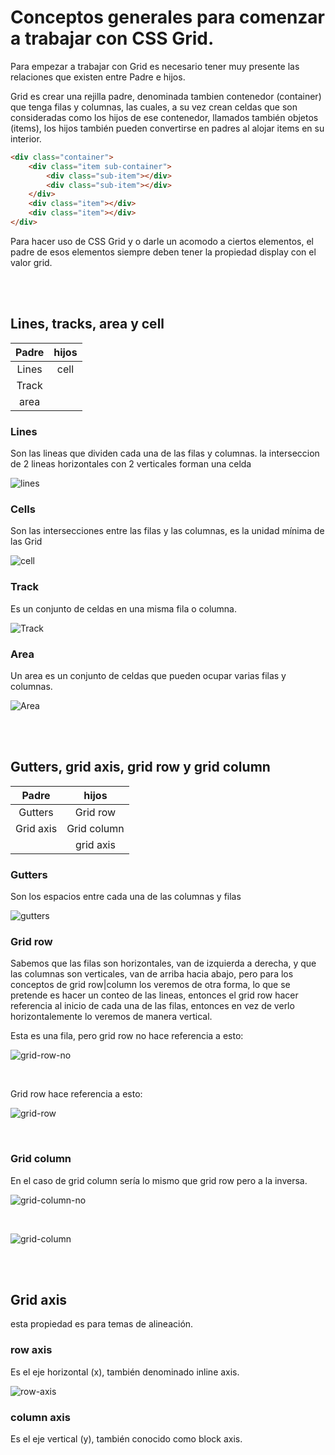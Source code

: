 # Conceptos generales para comenzar a trabajar con CSS Grid.

Para empezar a trabajar con Grid es necesario tener muy presente las relaciones que existen entre Padre e hijos.

Grid es crear una rejilla padre, denominada tambien contenedor (container) que tenga filas y columnas, las cuales, a su vez crean celdas que son consideradas como los hijos de ese contenedor, llamados también objetos (items), los hijos también pueden convertirse en padres al alojar items en su interior.

```html
<div class="container">
    <div class="item sub-container">
        <div class="sub-item"></div>
        <div class="sub-item"></div>
    </div>
    <div class="item"></div>
    <div class="item"></div>
</div>
```

Para hacer uso de CSS Grid y o darle un acomodo a ciertos elementos, el padre de esos elementos siempre deben tener la propiedad display con el valor grid.

<br>
<br>

## Lines, tracks, area y cell

Padre | hijos
:---: | :---:
Lines | cell
Track | 
area | 

### Lines

Son las lineas que dividen cada una de las filas y columnas.
la interseccion de 2 lineas horizontales con 2 verticales forman una celda

![lines](./assets/images/lines.png)

### Cells

Son las intersecciones entre las filas y las columnas, es la unidad mínima de las Grid

![cell](./assets/images/cell.png)

### Track

Es un conjunto de celdas en una misma fila o columna.

![Track](./assets/images/track.png)

### Area

Un area es un conjunto de celdas que pueden ocupar varias filas y columnas.

![Area](./assets/images/area.png)

<br>
<br>

## Gutters, grid axis, grid row y grid column

Padre | hijos
:---: | :---:
Gutters | Grid row
Grid axis | Grid column
| | grid axis

### Gutters
Son los espacios entre cada una de las columnas y filas

![gutters](./assets/images/gutters.png)

### Grid row

Sabemos que las filas son horizontales, van de izquierda a derecha, y que las columnas son verticales, van de arriba hacia abajo, pero para los conceptos de grid row|column los veremos de otra forma, lo que se pretende es hacer un conteo de las lineas, entonces el grid row hacer referencia al inicio de cada una de las filas, entonces en vez de verlo horizontalemente lo veremos de manera vertical.

Esta es una fila, pero grid row no hace referencia a esto:

![grid-row-no](./assets/images/grid-row-no.png)

<br>

Grid row hace referencia a esto:

![grid-row](./assets/images/grid-row.png)

<br>

### Grid column
En el caso de grid column sería lo mismo que grid row pero a la inversa.

![grid-column-no](./assets/images/grid-column-no.png)

<br>

![grid-column](./assets/images/grid-column.png)

<br>
<br>

## Grid axis
esta propiedad es para temas de alineación.

### row axis
Es el eje horizontal (x), también denominado inline axis.

![row-axis](./assets/images/row-axis.png)

### column axis
Es el eje vertical (y), también conocido como block axis.

